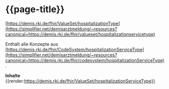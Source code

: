 # {{page-title}} 
[https://demis.rki.de/fhir/ValueSet/hospitalizationType](https://simplifier.net/demisarztmeldung/~resources?canonical=https://demis.rki.de/fhir/valueset/hospitalizationservicetype)    

Enthält alle Konzepte aus [https://demis.rki.de/fhir/CodeSystem/hospitalizationServiceType](https://simplifier.net/demisarztmeldung/~resources?canonical=https://demis.rki.de/fhir/codesystem/hospitalizationServiceType).  

**Inhalte**
{{render:https://demis.rki.de/fhir/ValueSet/hospitalizationServiceType}}
